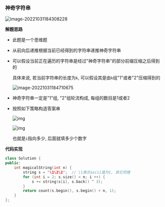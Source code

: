 ### 神奇字符串



![image-20221031184308228](http://www.cdn.liver0377.xyz/typora/202210311843498.png)

**解题思路**

- 此题是一个思维题

- 从前向后递推根据当前已经得到的字符串递推神奇字符串

- 可以假设当前正在遍历的字符串是经过"神奇字符串"的部分前缀压缩之后得到的

  具体来说, 若当前字符串的长度为`k`, 可以假设其是由`k`组"1"或者"2"压缩得到的

  ![image-20221031184710675](http://www.cdn.liver0377.xyz/typora/202210311847884.png)

  

- 神奇字符串一定是"1"组, "2"组轮流构成, 每组的数目是1或者2

- 按照如下策略构造答案串

  ![img](https://pic.leetcode.cn/1667050625-eshwIW-481-4.png)

  ![img](https://pic.leetcode.cn/1667050625-eIcehP-481-5.png)

  也就是`i`指向多少, 后面就填多少个数字



**代码实现**

```cc
class Solution {
public:
    int magicalString(int n) {
        string s = "\1\2\2";  // \1表示ascii值为1, 其它同理
        for (int i = 2; s.size() < n; i ++) {
            s += string(s[i], s.back() ^ 3);
        }
        return count(s.begin(), s.begin() + n, 1);
    }
};

```

